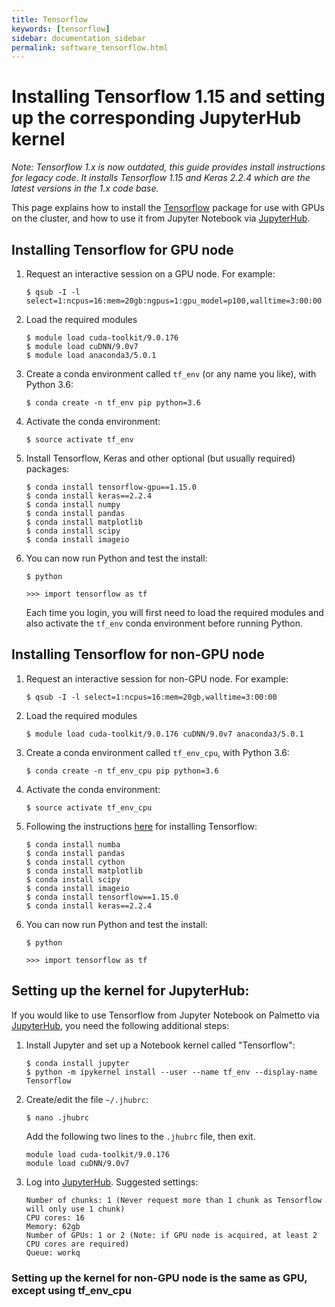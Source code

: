 ```yaml
---
title: Tensorflow
keywords: [tensorflow]
sidebar: documentation_sidebar
permalink: software_tensorflow.html
---
```


# Installing Tensorflow 1.15 and setting up the corresponding JupyterHub kernel

*_Note: Tensorflow 1.x is now outdated, this guide provides install instructions for
legacy code. It installs Tensorflow 1.15 and Keras 2.2.4 which are the latest versions
in the 1.x code base._*

This page explains how to install the [Tensorflow](https://www.tensorflow.org/)
package for use with GPUs on the cluster,
and how to use it from Jupyter Notebook via [JupyterHub](https://www.palmetto.clemson.edu/palmetto/jupyterhub_index.html).



## Installing Tensorflow for GPU node

1. Request an interactive session on a GPU node. For example:

   ```
   $ qsub -I -l select=1:ncpus=16:mem=20gb:ngpus=1:gpu_model=p100,walltime=3:00:00
   ```

1. Load the required modules

   ```
   $ module load cuda-toolkit/9.0.176
   $ module load cuDNN/9.0v7
   $ module load anaconda3/5.0.1
   ```

1. Create a conda environment called `tf_env` (or any name you like), with Python 3.6:

   ```
   $ conda create -n tf_env pip python=3.6
   ```

1. Activate the conda environment:

   ```
   $ source activate tf_env
   ```

1. Install Tensorflow, Keras and other optional (but usually required) packages:

   ```
   $ conda install tensorflow-gpu==1.15.0
   $ conda install keras==2.2.4
   $ conda install numpy
   $ conda install pandas
   $ conda install matplotlib
   $ conda install scipy
   $ conda install imageio
   ```

1. You can now run Python and test the install:

   ```
   $ python

   >>> import tensorflow as tf
   ```

   Each time you login, you will first need to load the required modules
   and also activate the `tf_env` conda environment before
   running Python.

## Installing Tensorflow for non-GPU node

1. Request an interactive session for non-GPU node. For example:

   ```
   $ qsub -I -l select=1:ncpus=16:mem=20gb,walltime=3:00:00
   ```

1. Load the required modules

   ```
   $ module load cuda-toolkit/9.0.176 cuDNN/9.0v7 anaconda3/5.0.1
   ```

1. Create a conda environment called `tf_env_cpu`, with Python 3.6:

   ```
   $ conda create -n tf_env_cpu pip python=3.6
   ```

1. Activate the conda environment:

   ```
   $ source activate tf_env_cpu
   ```

1. Following the instructions [here](https://www.tensorflow.org/install/install_linux#installing_with_anaconda) for installing Tensorflow:

   ```
   $ conda install numba
   $ conda install pandas
   $ conda install cython
   $ conda install matplotlib
   $ conda install scipy
   $ conda install imageio   
   $ conda install tensorflow==1.15.0
   $ conda install keras==2.2.4
   ```

1. You can now run Python and test the install:

   ```
   $ python

   >>> import tensorflow as tf
   ```
   
## Setting up the kernel for JupyterHub:

If you would like to use Tensorflow from Jupyter Notebook on Palmetto via
[JupyterHub](palmetto.clemson.edu/jupyterhub), you need the following additional steps:

1. Install Jupyter and set up a Notebook kernel called "Tensorflow":

   ```
   $ conda install jupyter
   $ python -m ipykernel install --user --name tf_env --display-name Tensorflow
   ```

1. Create/edit the file `~/.jhubrc`:

   ```
   $ nano .jhubrc
   ```

   Add the following two lines to the `.jhubrc` file, then exit.

   ```
   module load cuda-toolkit/9.0.176
   module load cuDNN/9.0v7
   ```

1. Log into [JupyterHub](https://www.palmetto.clemson.edu/jupyterhub). Suggested settings:

   ```
   Number of chunks: 1 (Never request more than 1 chunk as Tensorflow will only use 1 chunk)
   CPU cores: 16
   Memory: 62gb
   Number of GPUs: 1 or 2 (Note: if GPU node is acquired, at least 2 CPU cores are required)
   Queue: workq
   ```

### Setting up the kernel for non-GPU node is the same as GPU, except using tf_env_cpu
